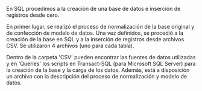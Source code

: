 En SQL procedimos a la creación de una base de datos e inserción de registros desde cero.

En primer lugar, se realizó el proceso de normalización de la base original y de confección de modelo de datos. Una vez definidos, se procedió a la creación de la base en SQL y a la inserción de registros desde archivos CSV. Se utilizaron 4 archivos (uno para cada tabla).

Dentro de la carpeta 'CSV' pueden encontrar las fuentes de datos utilizadas y en 'Queries' los scripts en Transact-SQL (para Microsoft SQL Server) para la creación de la base y la carga de los datos. Además, está a disposición un archivo con la descripción del proceso de normalización y modelo de datos.
